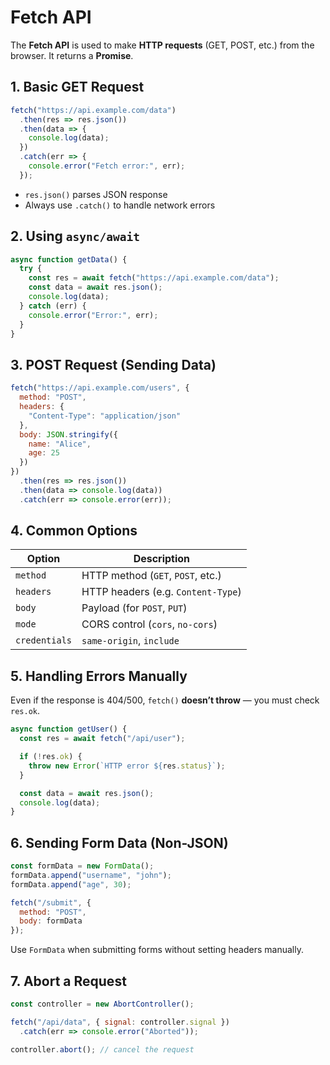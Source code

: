 # Fetch API

The **Fetch API** is used to make **HTTP requests** (GET, POST, etc.) from the browser. It returns a **Promise**.

## 1. Basic GET Request

```js
fetch("https://api.example.com/data")
  .then(res => res.json())
  .then(data => {
    console.log(data);
  })
  .catch(err => {
    console.error("Fetch error:", err);
  });
```

* `res.json()` parses JSON response
* Always use `.catch()` to handle network errors

## 2. Using `async/await`

```js
async function getData() {
  try {
    const res = await fetch("https://api.example.com/data");
    const data = await res.json();
    console.log(data);
  } catch (err) {
    console.error("Error:", err);
  }
}
```

## 3. POST Request (Sending Data)

```js
fetch("https://api.example.com/users", {
  method: "POST",
  headers: {
    "Content-Type": "application/json"
  },
  body: JSON.stringify({
    name: "Alice",
    age: 25
  })
})
  .then(res => res.json())
  .then(data => console.log(data))
  .catch(err => console.error(err));
```

## 4. Common Options

| Option        | Description                        |
| ------------- | ---------------------------------- |
| `method`      | HTTP method (`GET`, `POST`, etc.)  |
| `headers`     | HTTP headers (e.g. `Content-Type`) |
| `body`        | Payload (for `POST`, `PUT`)        |
| `mode`        | CORS control (`cors`, `no-cors`)   |
| `credentials` | `same-origin`, `include`           |

## 5. Handling Errors Manually

Even if the response is 404/500, `fetch()` **doesn’t throw** — you must check `res.ok`.

```js
async function getUser() {
  const res = await fetch("/api/user");

  if (!res.ok) {
    throw new Error(`HTTP error ${res.status}`);
  }

  const data = await res.json();
  console.log(data);
}
```

## 6. Sending Form Data (Non-JSON)

```js
const formData = new FormData();
formData.append("username", "john");
formData.append("age", 30);

fetch("/submit", {
  method: "POST",
  body: formData
});
```

Use `FormData` when submitting forms without setting headers manually.

## 7. Abort a Request

```js
const controller = new AbortController();

fetch("/api/data", { signal: controller.signal })
  .catch(err => console.error("Aborted"));

controller.abort(); // cancel the request
```
